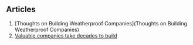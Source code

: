 ## Articles
1. [Thoughts on Building Weatherproof Companies](Thoughts on Building Weatherproof Companies)
2. [Valuable companies take decades to build](http://www.vanityfair.com/news/2016/03/chamath-palihapitiya-interview-says-start-ups-are-mostly-crap)
